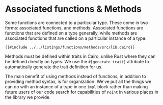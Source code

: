 # Associated functions & Methods

Some functions are connected to a particular type. These come in two forms:
associated functions, and methods. Associated functions are functions that
are defined on a type generally, while methods are associated functions that are
called on a particular instance of a type.

```cairo,editable
{{#include ../../listings/functions/methods/src/lib.cairo}}
```

Methods must be defined within traits in Cairo, unlike Rust where they can be defined directly on types. We use the `#[generate_trait]` attribute to automatically generate the trait definition for us.

The main benefit of using methods instead of functions, in addition to providing method syntax, is for organization. We've put all the things we can do with an instance of a type in one `impl` block rather than making future users of our code search for capabilities of `Point` in various places in the library we provide.

